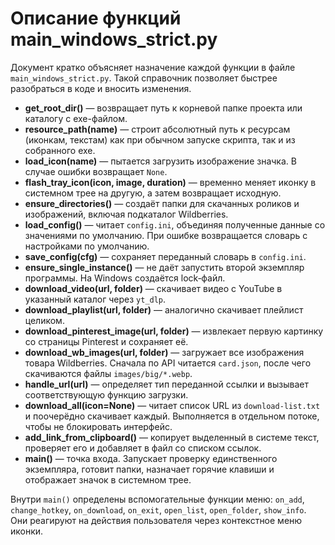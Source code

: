 # Описание функций main_windows_strict.py

Документ кратко объясняет назначение каждой функции в файле `main_windows_strict.py`. Такой справочник позволяет быстрее разобраться в коде и вносить изменения.

- **get_root_dir()** — возвращает путь к корневой папке проекта или каталогу с exe-файлом.
- **resource_path(name)** — строит абсолютный путь к ресурсам (иконкам, текстам) как при обычном запуске скрипта, так и из собранного exe.
- **load_icon(name)** — пытается загрузить изображение значка. В случае ошибки возвращает `None`.
- **flash_tray_icon(icon, image, duration)** — временно меняет иконку в системном трее на другую, а затем возвращает исходную.
- **ensure_directories()** — создаёт папки для скачанных роликов и изображений, включая подкаталог Wildberries.
- **load_config()** — читает `config.ini`, объединяя полученные данные со значениями по умолчанию. При ошибке возвращается словарь с настройками по умолчанию.
- **save_config(cfg)** — сохраняет переданный словарь в `config.ini`.
- **ensure_single_instance()** — не даёт запустить второй экземпляр программы. На Windows создаётся lock‑файл.
- **download_video(url, folder)** — скачивает видео с YouTube в указанный каталог через `yt_dlp`.
- **download_playlist(url, folder)** — аналогично скачивает плейлист целиком.
- **download_pinterest_image(url, folder)** — извлекает первую картинку со страницы Pinterest и сохраняет её.
- **download_wb_images(url, folder)** — загружает все изображения товара Wildberries. Сначала по API читается `card.json`, после чего скачиваются файлы `images/big/*.webp`.
- **handle_url(url)** — определяет тип переданной ссылки и вызывает соответствующую функцию загрузки.
- **download_all(icon=None)** — читает список URL из `download-list.txt` и поочерёдно скачивает каждый. Выполняется в отдельном потоке, чтобы не блокировать интерфейс.
- **add_link_from_clipboard()** — копирует выделенный в системе текст, проверяет его и добавляет в файл со списком ссылок.
- **main()** — точка входа. Запускает проверку единственного экземпляра, готовит папки, назначает горячие клавиши и отображает значок в системном трее.

Внутри `main()` определены вспомогательные функции меню: `on_add`, `change_hotkey`, `on_download`, `on_exit`, `open_list`, `open_folder`, `show_info`. Они реагируют на действия пользователя через контекстное меню иконки.
